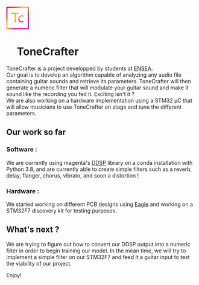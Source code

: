 <img src="ToneCrafter_logo.png" width="60"><h1 align=left>&emsp;ToneCrafter</h1>

ToneCrafter is a project developped by students at [ENSEA](https://www.ensea.fr/).  
Our goal is to develop an algorithm capable of analyzing any audio file containing guitar sounds and retrieve its parameters. ToneCrafter will then generate a numeric filter that will modulate your guitar sound and make it sound like the recording you fed it. Exciting isn't it ?  
We are also working on a hardware implementation using a STM32 µC that will allow musicians to use ToneCrafter on stage and tune the different parameters.
## Our work so far 
### Software :
We are currently using magenta's [DDSP](https://www.github.com/magenta/ddsp) library on a conda installation with Python 3.8, and are currently able to create simple filters such as a reverb, delay, flanger, chorus, vibrato, and soon a distortion !
### Hardware :
We started working on different PCB designs using [Eagle](https://www.autodesk.com/products/eagle/overview) and working on a STM32F7 discovery kit for testing purposes.
## What's next ?
We are trying to figure out how to convert our DDSP output into a numeric filter in order to begin training our model. In the mean time, we will try to implement a simple filter on our STM32F7 and feed it a guitar input to test the viability of our project.

Enjoy!
